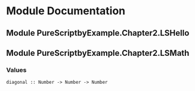 # Module Documentation

## Module PureScriptbyExample.Chapter2.LSHello

## Module PureScriptbyExample.Chapter2.LSMath

### Values

    diagonal :: Number -> Number -> Number